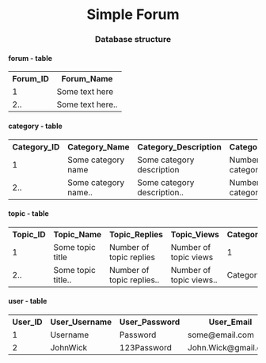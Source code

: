 <h1 align="center">Simple Forum</h1>

<h3 align="center">Database structure</h1>

<h4>forum - table</h4>
<table>
<tr>
    <th>Forum_ID</th>
    <th>Forum_Name</th>
</tr>
<tr>
    <td>1</td>
    <td>Some text here</td>
</tr>
<tr>
    <td>2..</td>
    <td>Some text here..</td>
</tr>
</table>

<h4>category - table</h4>
<table>
<tr>
    <th>Category_ID</th>
    <th>Category_Name</th>
    <th>Category_Description</th>
    <th>Category_TopicsNum</th>
    <th>Category_PostsNum</th>
    <th>Forum_ID</th>
</tr>
<tr>
    <td>1</td>
    <td>Some category name</td>
    <td>Some category description</td>
    <td>Number of topics in category</td>
    <td>Number of posts in category</td>
    <td>1</td>
</tr>
<tr>
    <td>2..</td>
    <td>Some category name..</td>
    <td>Some category description..</td>
    <td>Number of topics in category..</td>
    <td>Number of posts in category..</td>
    <td>ForumID..</td>
</tr>
</table>

<h4>topic - table</h4>
<table>
<tr>
    <th>Topic_ID</th>
    <th>Topic_Name</th>
    <th>Topic_Replies</th>
    <th>Topic_Views</th>
    <th>Category_ID</th>
</tr>
<tr>
    <td>1</td>
    <td>Some topic title</td>
    <td>Number of topic replies</td>
    <td>Number of topic views</td>
    <td>1</td>
</tr>
<tr>
    <td>2..</td>
    <td>Some topic title..</td>
    <td>Number of topic replies..</td>
    <td>Number of topic views..</td>
    <td>CategoryID..</td>
</tr>
</table>

<h4>user - table</h4>
<table>
<tr>
    <th>User_ID</th>
    <th>User_Username</th>
    <th>User_Password</th>
    <th>User_Email</th>
    <th>User_GameName</th>
    <th>User_Avatar</th>
</tr>
<tr>
    <td>1</td>
    <td>Username</td>
    <td>Password</td>
    <td>some@email.com</td>
    <td>Name_Lastname</td>
    <td>Image_Path</td>
</tr>
<tr>
    <td>2</td>
    <td>JohnWick</td>
    <td>123Password</td>
    <td>John.Wick@gmail.com</td>
    <td>John_Wick</td>
    <td>img/avatars/imgName.jpg</td>
</tr>
</table>